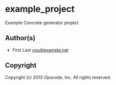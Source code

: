 # example_project #

Example Concrete generator project

## Author(s) ##

* First Last <you@example.net>

## Copyright ##

Copyright (c) 2013 Opscode, Inc.  All rights reserved.
